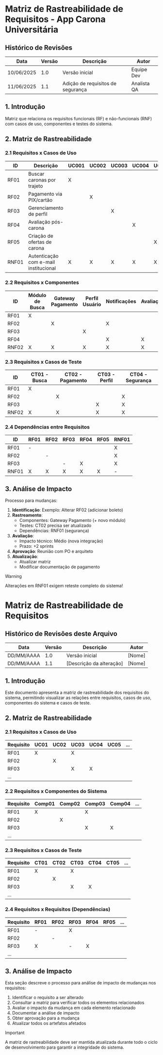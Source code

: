 # Matriz de Rastreabilidade de Requisitos - App Carona Universitária

## Histórico de Revisões

| Data       | Versão | Descrição                         | Autor         |
|------------|--------|-----------------------------------|---------------|
| 10/06/2025 | 1.0    | Versão inicial                    | Equipe Dev    |
| 11/06/2025 | 1.1    | Adição de requisitos de segurança | Analista QA   |

## 1. Introdução
Matriz que relaciona os requisitos funcionais (RF) e não-funcionais (RNF) com casos de uso, componentes e testes do sistema.

## 2. Matriz de Rastreabilidade

### 2.1 Requisitos x Casos de Uso

| ID   | Descrição                          | UC001 | UC002 | UC003 | UC004 | UC005 |
|------|------------------------------------|-------|-------|-------|-------|-------|
| RF01 | Buscar caronas por trajeto        | X     |       |       |       |       |
| RF02 | Pagamento via PIX/cartão          |       | X     |       |       |       |
| RF03 | Gerenciamento de perfil           |       |       | X     |       |       |
| RF04 | Avaliação pós-carona              |       |       |       | X     |       |
| RF05 | Criação de ofertas de carona      |       |       |       |       | X     |
| RNF01| Autenticação com e-mail institucional | X   | X     | X     | X     | X     |

### 2.2 Requisitos x Componentes

| ID   | Módulo de Busca | Gateway Pagamento | Perfil Usuário | Notificações | Avaliações |
|------|-----------------|--------------------|----------------|--------------|------------|
| RF01 | X               |                    |                |              |            |
| RF02 |                 | X                  |                | X            |            |
| RF03 |                 |                    | X              |              |            |
| RF04 |                 |                    |                | X            | X          |
| RNF02| X               | X                  | X              | X            | X          |

### 2.3 Requisitos x Casos de Teste

| ID   | CT01 - Busca | CT02 - Pagamento | CT03 - Perfil | CT04 - Segurança |
|------|-------------|------------------|---------------|------------------|
| RF01 | X           |                  |               |                  |
| RF02 |             | X                |               | X                |
| RF03 |             |                  | X             | X                |
| RNF02| X           | X                | X             | X                |

### 2.4 Dependências entre Requisitos

| ID   | RF01 | RF02 | RF03 | RF04 | RF05 | RNF01 |
|------|------|------|------|------|------|-------|
| RF01 | -    |      |      |      |      | X     |
| RF02 |      | -    |      |      |      | X     |
| RF03 |      |      | -    | X    |      | X     |
| RNF01| X    | X    | X    | X    | X    | -     |

## 3. Análise de Impacto

Processo para mudanças:

1. **Identificação**: Exemplo: Alterar RF02 (adicionar boleto)
2. **Rastreamento**: 
   - Componentes: Gateway Pagamento (+ novo módulo)
   - Testes: CT02 precisa ser atualizado
   - Dependências: RNF01 (segurança)
3. **Avaliação**:
   - Impacto técnico: Médio (nova integração)
   - Prazo: +2 sprints
4. **Aprovação**: Reunião com PO e arquiteto
5. **Atualização**:
   - Atualizar matriz
   - Modificar documentação de pagamento

> [!WARNING]
> Alterações em RNF01 exigem reteste completo do sistema!












































































# Matriz de Rastreabilidade de Requisitos

## Histórico de Revisões deste Arquivo

| Data       | Versão | Descrição                | Autor  |
| ---------- | ------ | ------------------------ | ------ |
| DD/MM/AAAA | 1.0    | Versão inicial           | [Nome] |
| DD/MM/AAAA | 1.1    | [Descrição da alteração] | [Nome] |

## 1. Introdução

Este documento apresenta a matriz de rastreabilidade dos requisitos do sistema, permitindo visualizar as relações entre requisitos, casos de uso, componentes do sistema e casos de teste.

## 2. Matriz de Rastreabilidade

### 2.1 Requisitos x Casos de Uso

| Requisito | UC01 | UC02 | UC03 | UC04 | UC05 | ... |
| --------- | ---- | ---- | ---- | ---- | ---- | --- |
| RF01      | X    |      | X    |      |      |     |
| RF02      |      | X    |      |      |      |     |
| RF03      |      |      | X    | X    |      |     |
| ...       |      |      |      |      |      |     |

### 2.2 Requisitos x Componentes do Sistema

| Requisito | Comp01 | Comp02 | Comp03 | Comp04 | ... |
| --------- | ------ | ------ | ------ | ------ | --- |
| RF01      | X      |        | X      |        |     |
| RF02      |        | X      |        |        |     |
| RF03      |        |        | X      | X      |     |
| ...       |        |        |        |        |     |

### 2.3 Requisitos x Casos de Teste

| Requisito | CT01 | CT02 | CT03 | CT04 | CT05 | ... |
| --------- | ---- | ---- | ---- | ---- | ---- | --- |
| RF01      | X    |      | X    |      |      |     |
| RF02      |      | X    |      |      |      |     |
| RF03      |      |      | X    | X    |      |     |
| ...       |      |      |      |      |      |     |

### 2.4 Requisitos x Requisitos (Dependências)

| Requisito | RF01 | RF02 | RF03 | RF04 | RF05 | ... |
| --------- | ---- | ---- | ---- | ---- | ---- | --- |
| RF01      | -    |      | X    |      |      |     |
| RF02      |      | -    |      |      |      |     |
| RF03      | X    |      | -    | X    |      |     |
| ...       |      |      |      |      |      |     |

## 3. Análise de Impacto

Esta seção descreve o processo para análise de impacto de mudanças nos requisitos:

1. Identificar o requisito a ser alterado
2. Consultar a matriz para verificar todos os elementos relacionados
3. Avaliar o impacto da mudança em cada elemento relacionado
4. Documentar a análise de impacto
5. Obter aprovação para a mudança
6. Atualizar todos os artefatos afetados

>[!IMPORTANT]
>A matriz de rastreabilidade deve ser mantida atualizada durante todo o ciclo de desenvolvimento para garantir a integridade do sistema.
